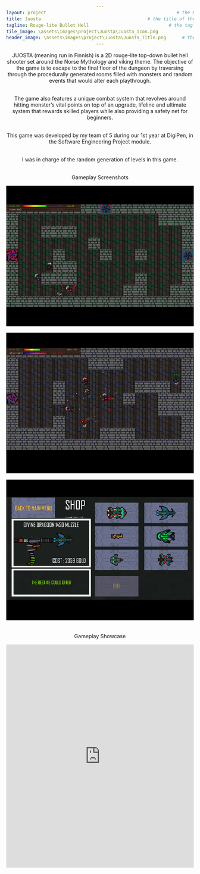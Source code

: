 ```yaml
---
layout: project                                                 # the HTML layout to use for the project page
title: Juosta                                        # the title of the project
tagline: Rouge-lite Bullet Hell                              # the tagline in the tile
tile_image: \assets\images\project\Juosta\Juosta_Icon.png                      # the background image of the tile
header_image: \assets\images\project\Juosta\Juosta_Title.png      # the background image of the header (height: 240px)
---
```

<style>
      h1 {text-align: center;}
      p {text-align: center;}
      div {text-align: center;}
</style>
JUOSTA (meaning run in Finnish) is a 2D rouge-lite top-down bullet hell shooter set around the Norse Mythology and viking theme. The objective of the game is to escape to the final floor of the dungeon by traversing through the procedurally generated rooms filled with monsters and random events that would alter each playthrough. 

<br>The game also features a unique combat system that revolves around hitting monster’s vital points on top of an upgrade, lifeline and ultimate system that rewards skilled players while also providing a safety net for beginners.

<br>This game was developed by my team of 5 during our 1st year at DigiPen, in the Software Engineering Project module.

<br>I was in charge of the random generation of levels in this game.

<br>Gameplay Screenshots

![Image](\assets\images\project\Juosta\Juosta_ss_1.png)

![Image](\assets\images\project\Juosta\Juosta_ss_2.png)

![Image](\assets\images\project\Juosta\Juosta_ss_3.png)

<br>Gameplay Showcase

<iframe width="100%" height="600px" src="https://www.youtube.com/embed/OBFGmtUbIqw" frameborder="0" allowfullscreen></iframe>